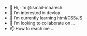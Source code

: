 - 👋 Hi, I’m @ismail-mharech
- 👀 I’m interested in devlop
- 🌱 I’m currently learning html/CSS/JS
- 💞️ I’m looking to collaborate on ...
- 📫 How to reach me ...

<!---
ismail-mharech/ismail-mharech is a ✨ special ✨ repository because its `README.md` (this file) appears on your GitHub profile.
You can click the Preview link to take a look at your changes.
--->

